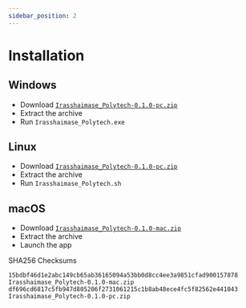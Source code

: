 ```yaml
---
sidebar_position: 2
---
```


# Installation

## Windows

-   Download [`Irasshaimase_Polytech-0.1.0-pc.zip`](https://github.com/Nikilireous/irasshaimase-to-polytech/releases/download/v0.1.0/Irasshaimase_Polytech-0.1.0-pc.zip)
-   Extract the archive
-   Run `Irasshaimase_Polytech.exe`

## Linux

-   Download [`Irasshaimase_Polytech-0.1.0-pc.zip`](https://github.com/Nikilireous/irasshaimase-to-polytech/releases/download/v0.1.0/Irasshaimase_Polytech-0.1.0-pc.zip)
-   Extract the archive
-   Run `Irasshaimase_Polytech.sh`

## macOS

-   Download [`Irasshaimase_Polytech-0.1.0-mac.zip`](https://github.com/Nikilireous/irasshaimase-to-polytech/releases/download/v0.1.0/Irasshaimase_Polytech-0.1.0-mac.zip)
-   Extract the archive
-   Launch the app

SHA256 Checksums

```
15bdbf46d1e2abc149cb65ab36165094a53bb0d8cc4ee3a9851cfad900157878  Irasshaimase_Polytech-0.1.0-mac.zip
df696cd6817c5fb947d805206f2731061215c1b8ab48ece4fc5f82562e441043  Irasshaimase_Polytech-0.1.0-pc.zip
```
